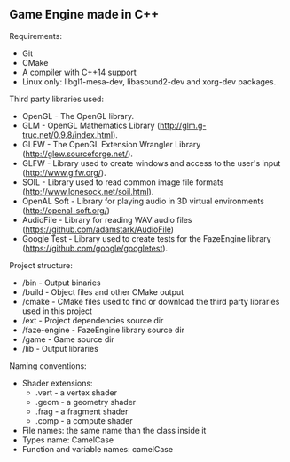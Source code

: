 ## Game Engine made in C++

Requirements:
- Git
- CMake
- A compiler with C++14 support
- Linux only: libgl1-mesa-dev, libasound2-dev and xorg-dev packages.

Third party libraries used:
- OpenGL		- The OpenGL library.
- GLM			- OpenGL Mathematics Library (http://glm.g-truc.net/0.9.8/index.html).
- GLEW			- The OpenGL Extension Wrangler Library (http://glew.sourceforge.net/).
- GLFW			- Library used to create windows and access to the user's input (http://www.glfw.org/).
- SOIL			- Library used to read common image file formats (http://www.lonesock.net/soil.html).
- OpenAL Soft	- Library for playing audio in 3D virtual environments (http://openal-soft.org/)
- AudioFile		- Library for reading WAV audio files (https://github.com/adamstark/AudioFile)
- Google Test	- Library used to create tests for the FazeEngine library (https://github.com/google/googletest).

Project structure:
- /bin			- Output binaries
- /build		- Object files and other CMake output
- /cmake		- CMake files used to find or download the third party libraries used in this project
- /ext			- Project dependencies source dir
- /faze-engine	- FazeEngine library source dir
- /game			- Game source dir
- /lib			- Output libraries

Naming conventions:
- Shader extensions:
	- .vert - a vertex shader
	- .geom - a geometry shader
	- .frag - a fragment shader
	- .comp - a compute shader
- File names: the same name than the class inside it
- Types name: CamelCase
- Function and variable names: camelCase
